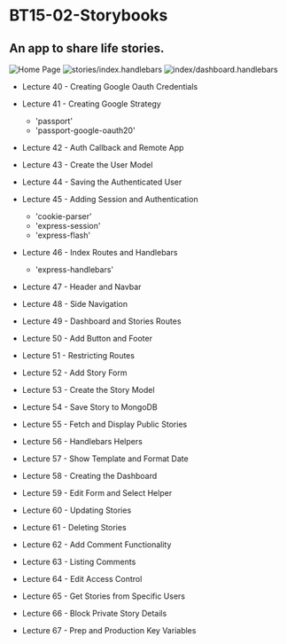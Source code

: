 # BT15-02-Storybooks
## An app to share life stories.

![Home Page](../assets/a.png?raw=true)
![stories/index.handlebars](../assets/b.png?raw=true)
![index/dashboard.handlebars](../assets/c.png?raw=true)

* Lecture 40 - Creating Google Oauth Credentials
* Lecture 41 - Creating Google Strategy
  * 'passport'
  * 'passport-google-oauth20'

* Lecture 42 - Auth Callback and Remote App
* Lecture 43 - Create the User Model
* Lecture 44 - Saving the Authenticated User
* Lecture 45 - Adding Session and Authentication
  * 'cookie-parser'
  * 'express-session'
  * 'express-flash'

* Lecture 46 - Index Routes and Handlebars
  * 'express-handlebars'

* Lecture 47 - Header and Navbar
* Lecture 48 - Side Navigation
* Lecture 49 - Dashboard and Stories Routes
* Lecture 50 - Add Button and Footer
* Lecture 51 - Restricting Routes
* Lecture 52 - Add Story Form
* Lecture 53 - Create the Story Model
* Lecture 54 - Save Story to MongoDB
* Lecture 55 - Fetch and Display Public Stories
* Lecture 56 - Handlebars Helpers
* Lecture 57 - Show Template and Format Date
* Lecture 58 - Creating the Dashboard
* Lecture 59 - Edit Form and Select Helper
* Lecture 60 - Updating Stories
* Lecture 61 - Deleting Stories
* Lecture 62 - Add Comment Functionality
* Lecture 63 - Listing Comments
* Lecture 64 - Edit Access Control
* Lecture 65 - Get Stories from Specific Users
* Lecture 66 - Block Private Story Details
* Lecture 67 - Prep and Production Key Variables
